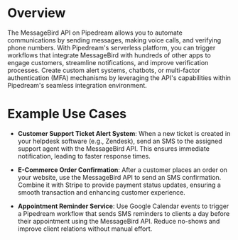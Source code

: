 # Overview

The MessageBird API on Pipedream allows you to automate communications by sending messages, making voice calls, and verifying phone numbers. With Pipedream's serverless platform, you can trigger workflows that integrate MessageBird with hundreds of other apps to engage customers, streamline notifications, and improve verification processes. Create custom alert systems, chatbots, or multi-factor authentication (MFA) mechanisms by leveraging the API's capabilities within Pipedream's seamless integration environment.

# Example Use Cases

- **Customer Support Ticket Alert System**: When a new ticket is created in your helpdesk software (e.g., Zendesk), send an SMS to the assigned support agent with the MessageBird API. This ensures immediate notification, leading to faster response times.

- **E-Commerce Order Confirmation**: After a customer places an order on your website, use the MessageBird API to send an SMS confirmation. Combine it with Stripe to provide payment status updates, ensuring a smooth transaction and enhancing customer experience.

- **Appointment Reminder Service**: Use Google Calendar events to trigger a Pipedream workflow that sends SMS reminders to clients a day before their appointment using the MessageBird API. Reduce no-shows and improve client relations without manual effort.
